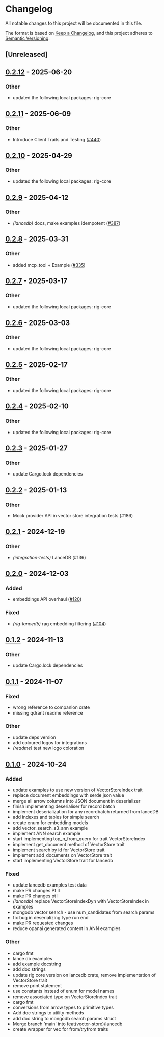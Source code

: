 # Changelog

All notable changes to this project will be documented in this file.

The format is based on [Keep a Changelog](https://keepachangelog.com/en/1.0.0/),
and this project adheres to [Semantic Versioning](https://semver.org/spec/v2.0.0.html).

## [Unreleased]

## [0.2.12](https://github.com/0xPlaygrounds/rig/compare/rig-lancedb-v0.2.11...rig-lancedb-v0.2.12) - 2025-06-20

### Other

- updated the following local packages: rig-core

## [0.2.11](https://github.com/0xPlaygrounds/rig/compare/rig-lancedb-v0.2.10...rig-lancedb-v0.2.11) - 2025-06-09

### Other

- Introduce Client Traits and Testing ([#440](https://github.com/0xPlaygrounds/rig/pull/440))

## [0.2.10](https://github.com/0xPlaygrounds/rig/compare/rig-lancedb-v0.2.9...rig-lancedb-v0.2.10) - 2025-04-29

### Other

- updated the following local packages: rig-core

## [0.2.9](https://github.com/0xPlaygrounds/rig/compare/rig-lancedb-v0.2.8...rig-lancedb-v0.2.9) - 2025-04-12

### Other

- *(lancedb)* docs, make examples idempotent ([#387](https://github.com/0xPlaygrounds/rig/pull/387))

## [0.2.8](https://github.com/0xPlaygrounds/rig/compare/rig-lancedb-v0.2.7...rig-lancedb-v0.2.8) - 2025-03-31

### Other

- added mcp_tool + Example ([#335](https://github.com/0xPlaygrounds/rig/pull/335))

## [0.2.7](https://github.com/0xPlaygrounds/rig/compare/rig-lancedb-v0.2.6...rig-lancedb-v0.2.7) - 2025-03-17

### Other

- updated the following local packages: rig-core

## [0.2.6](https://github.com/0xPlaygrounds/rig/compare/rig-lancedb-v0.2.5...rig-lancedb-v0.2.6) - 2025-03-03

### Other

- updated the following local packages: rig-core

## [0.2.5](https://github.com/0xPlaygrounds/rig/compare/rig-lancedb-v0.2.4...rig-lancedb-v0.2.5) - 2025-02-17

### Other

- updated the following local packages: rig-core

## [0.2.4](https://github.com/0xPlaygrounds/rig/compare/rig-lancedb-v0.2.3...rig-lancedb-v0.2.4) - 2025-02-10

### Other

- updated the following local packages: rig-core

## [0.2.3](https://github.com/0xPlaygrounds/rig/compare/rig-lancedb-v0.2.2...rig-lancedb-v0.2.3) - 2025-01-27

### Other

- update Cargo.lock dependencies

## [0.2.2](https://github.com/0xPlaygrounds/rig/compare/rig-lancedb-v0.2.1...rig-lancedb-v0.2.2) - 2025-01-13

### Other

- Mock provider API in vector store integration tests (#186)

## [0.2.1](https://github.com/0xPlaygrounds/rig/compare/rig-lancedb-v0.2.0...rig-lancedb-v0.2.1) - 2024-12-19

### Other

- *(integration-tests)* LanceDB (#136)

## [0.2.0](https://github.com/0xPlaygrounds/rig/compare/rig-lancedb-v0.1.2...rig-lancedb-v0.2.0) - 2024-12-03

### Added

- embeddings API overhaul ([#120](https://github.com/0xPlaygrounds/rig/pull/120))

### Fixed

- *(rig-lancedb)* rag embedding filtering ([#104](https://github.com/0xPlaygrounds/rig/pull/104))

## [0.1.2](https://github.com/0xPlaygrounds/rig/compare/rig-lancedb-v0.1.1...rig-lancedb-v0.1.2) - 2024-11-13

### Other

- update Cargo.lock dependencies

## [0.1.1](https://github.com/0xPlaygrounds/rig/compare/rig-lancedb-v0.1.0...rig-lancedb-v0.1.1) - 2024-11-07

### Fixed

- wrong reference to companion crate
- missing qdrant readme reference

### Other

- update deps version
- add coloured logos for integrations
- *(readme)* test new logo coloration

## [0.1.0](https://github.com/0xPlaygrounds/rig/releases/tag/rig-lancedb-v0.1.0) - 2024-10-24

### Added

- update examples to use new version of VectorStoreIndex trait
- replace document embeddings with serde json value
- merge all arrow columns into JSON document in deserializer
- finish implementing deserialiser for record batch
- implement deserialization for any recordbatch returned from lanceDB
- add indexes and tables for simple search
- create enum for embedding models
- add vector_search_s3_ann example
- implement ANN search example
- start implementing top_n_from_query for trait VectorStoreIndex
- implement get_document method of VectorStore trait
- implement search by id for VectorStore trait
- implement add_documents on VectorStore trait
- start implementing VectorStore trait for lancedb

### Fixed

- update lancedb examples test data
- make PR changes Pt II
- make PR changes pt I
- *(lancedb)* replace VectorStoreIndexDyn with VectorStoreIndex in examples
- mongodb vector search - use num_candidates from search params
- fix bug in deserializing type run end
- make PR requested changes
- reduce opanai generated content in ANN examples

### Other

- cargo fmt
- lance db examples
- add example docstring
- add doc strings
- update rig core version on lancedb crate, remove implementation of VectorStore trait
- remove print statement
- use constants instead of enum for model names
- remove associated type on VectorStoreIndex trait
- cargo fmt
- conversions from arrow types to primitive types
- Add doc strings to utility methods
- add doc string to mongodb search params struct
- Merge branch 'main' into feat(vector-store)/lancedb
- create wrapper for vec<DocumentEmbeddings> for from/tryfrom traits
